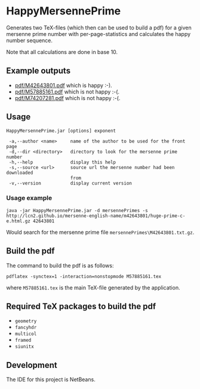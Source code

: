 # HappyMersennePrime

Generates two TeX-files (which then can be used to build a pdf) for a given mersenne prime number with per-page-statistics and calculates the happy number sequence.

Note that all calculations are done in base 10.


## Example outputs

- [pdf/M42643801.pdf](https://github.com/adriansuter/HappyMersennePrime/blob/master/pdf/M42643801.pdf) which is happy :-).
- [pdf/M57885161.pdf](https://github.com/adriansuter/HappyMersennePrime/blob/master/pdf/M57885161.pdf) which is not happy :-(.
- [pdf/M74207281.pdf](https://github.com/adriansuter/HappyMersennePrime/blob/master/pdf/M74207281.pdf) which is not happy :-(.


## Usage

```
HappyMersennePrime.jar [options] exponent

 -a,--author <name>     name of the author to be used for the front page
 -d,--dir <directory>   directory to look for the mersenne prime number
 -h,--help              display this help
 -s,--source <url>      source url the mersenne number had been downloaded
                        from
 -v,--version           display current version
```

### Usage example

`java -jar HappyMersennePrime.jar -d mersennePrimes -s http://lcn2.github.io/mersenne-english-name/m42643801/huge-prime-c-e.html.gz 42643801`

Would search for the mersenne prime file `mersennePrimes\M42643801.txt.gz`.


## Build the pdf

The command to build the pdf is as follows:

`pdflatex -synctex=1 -interaction=nonstopmode M57885161.tex`

where `M57885161.tex` is the main TeX-file generated by the application.


## Required TeX packages to build the pdf

- `geometry`
- `fancyhdr`
- `multicol`
- `framed`
- `siunitx`


## Development

The IDE for this project is NetBeans.
